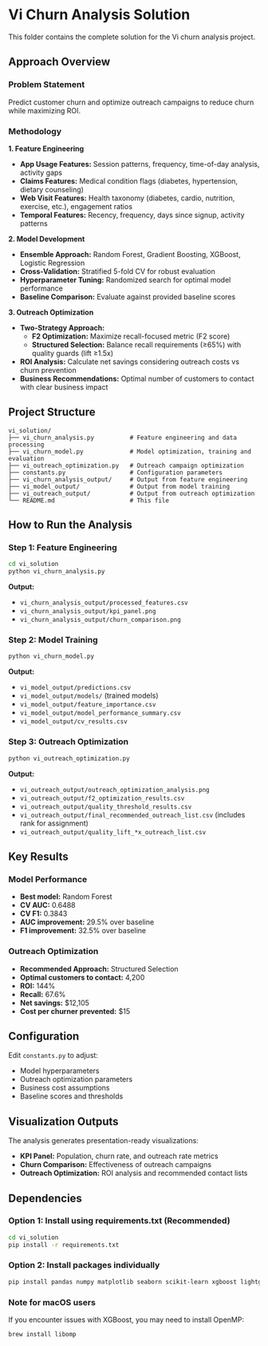 # Vi Churn Analysis Solution

This folder contains the complete solution for the Vi churn analysis project.

## Approach Overview

### Problem Statement
Predict customer churn and optimize outreach campaigns to reduce churn while maximizing ROI.

### Methodology
**1. Feature Engineering**
- **App Usage Features:** Session patterns, frequency, time-of-day analysis, activity gaps
- **Claims Features:** Medical condition flags (diabetes, hypertension, dietary counseling)
- **Web Visit Features:** Health taxonomy (diabetes, cardio, nutrition, exercise, etc.), engagement ratios
- **Temporal Features:** Recency, frequency, days since signup, activity patterns

**2. Model Development**
- **Ensemble Approach:** Random Forest, Gradient Boosting, XGBoost, Logistic Regression
- **Cross-Validation:** Stratified 5-fold CV for robust evaluation
- **Hyperparameter Tuning:** Randomized search for optimal model performance
- **Baseline Comparison:** Evaluate against provided baseline scores

**3. Outreach Optimization**
- **Two-Strategy Approach:**
  - **F2 Optimization:** Maximize recall-focused metric (F2 score)
  - **Structured Selection:** Balance recall requirements (≥65%) with quality guards (lift ≥1.5x)
- **ROI Analysis:** Calculate net savings considering outreach costs vs churn prevention
- **Business Recommendations:** Optimal number of customers to contact with clear business impact

## Project Structure

```
vi_solution/
├── vi_churn_analysis.py          # Feature engineering and data processing
├── vi_churn_model.py             # Model optimization, training and evaluation
├── vi_outreach_optimization.py   # Outreach campaign optimization
├── constants.py                  # Configuration parameters
├── vi_churn_analysis_output/     # Output from feature engineering
├── vi_model_output/              # Output from model training
├── vi_outreach_output/           # Output from outreach optimization
└── README.md                     # This file
```

## How to Run the Analysis

### Step 1: Feature Engineering
```bash
cd vi_solution
python vi_churn_analysis.py
```
**Output:** 
- `vi_churn_analysis_output/processed_features.csv`
- `vi_churn_analysis_output/kpi_panel.png`
- `vi_churn_analysis_output/churn_comparison.png`

### Step 2: Model Training
```bash
python vi_churn_model.py
```
**Output:** 
- `vi_model_output/predictions.csv`
- `vi_model_output/models/` (trained models)
- `vi_model_output/feature_importance.csv`
- `vi_model_output/model_performance_summary.csv`
- `vi_model_output/cv_results.csv`

### Step 3: Outreach Optimization
```bash
python vi_outreach_optimization.py
```
**Output:**
- `vi_outreach_output/outreach_optimization_analysis.png`
- `vi_outreach_output/f2_optimization_results.csv`
- `vi_outreach_output/quality_threshold_results.csv`
- `vi_outreach_output/final_recommended_outreach_list.csv` (includes rank for assignment)
- `vi_outreach_output/quality_lift_*x_outreach_list.csv`

## Key Results

### Model Performance
- **Best model:** Random Forest
- **CV AUC:** 0.6488
- **CV F1:** 0.3843
- **AUC improvement:** 29.5% over baseline
- **F1 improvement:** 32.5% over baseline

### Outreach Optimization
- **Recommended Approach:** Structured Selection
- **Optimal customers to contact:** 4,200
- **ROI:** 144%
- **Recall:** 67.6%
- **Net savings:** $12,105
- **Cost per churner prevented:** $15

## Configuration

Edit `constants.py` to adjust:
- Model hyperparameters
- Outreach optimization parameters
- Business cost assumptions
- Baseline scores and thresholds

## Visualization Outputs

The analysis generates presentation-ready visualizations:
- **KPI Panel:** Population, churn rate, and outreach rate metrics
- **Churn Comparison:** Effectiveness of outreach campaigns
- **Outreach Optimization:** ROI analysis and recommended contact lists

## Dependencies

### Option 1: Install using requirements.txt (Recommended)
```bash
cd vi_solution
pip install -r requirements.txt
```

### Option 2: Install packages individually
```bash
pip install pandas numpy matplotlib seaborn scikit-learn xgboost lightgbm joblib
```

### Note for macOS users
If you encounter issues with XGBoost, you may need to install OpenMP:
```bash
brew install libomp
```
